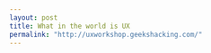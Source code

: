 ```yaml
---
layout: post
title: What in the world is UX
permalink: "http://uxworkshop.geekshacking.com/"
---
```

